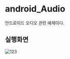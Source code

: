 # android_Audio
안드로이드 오디오 관련 예제이다.

## 실행화면 
![123](https://user-images.githubusercontent.com/65533618/151485230-32eb6c45-bc92-4e4b-8d19-766aafc8a27d.JPG)
